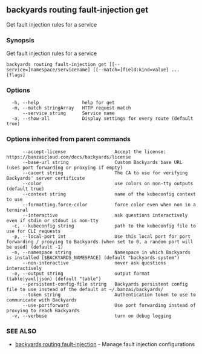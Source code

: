 ## backyards routing fault-injection get

Get fault injection rules for a service

### Synopsis

Get fault injection rules for a service

```
backyards routing fault-injection get [[--service=]namespace/servicename] [[--match=]field:kind=value] ... [flags]
```

### Options

```
  -h, --help                help for get
  -m, --match stringArray   HTTP request match
      --service string      Service name
  -a, --show-all            Display settings for every route (default true)
```

### Options inherited from parent commands

```
      --accept-license                  Accept the license: https://banzaicloud.com/docs/backyards/license
      --base-url string                 Custom Backyards base URL (uses port forwarding or proxying if empty)
      --cacert string                   The CA to use for verifying Backyards' server certificate
      --color                           use colors on non-tty outputs (default true)
      --context string                  name of the kubeconfig context to use
      --formatting.force-color          force color even when non in a terminal
      --interactive                     ask questions interactively even if stdin or stdout is non-tty
  -c, --kubeconfig string               path to the kubeconfig file to use for CLI requests
  -p, --local-port int                  Use this local port for port forwarding / proxying to Backyards (when set to 0, a random port will be used) (default -1)
  -n, --namespace string                Namespace in which Backyards is installed [$BACKYARDS_NAMESPACE] (default "backyards-system")
      --non-interactive                 never ask questions interactively
  -o, --output string                   output format (table|yaml|json) (default "table")
      --persistent-config-file string   Backyards persistent config file to use instead of the default at ~/.banzai/backyards/
      --token string                    Authentication token to use to communicate with Backyards
      --use-portforward                 Use port forwarding instead of proxying to reach Backyards
  -v, --verbose                         turn on debug logging
```

### SEE ALSO

* [backyards routing fault-injection](backyards_routing_fault-injection.md)	 - Manage fault injection configurations

